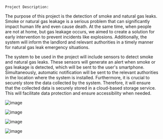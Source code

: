 	Project Description:
  The purpose of this project is the detection of smoke and natural gas leaks. Smoke or natural gas leakage is a serious problem that can significantly impact human life and even cause death. At the same time, when people are not at home, but gas leakage occurs, we aimed to create a solution for early intervention to prevent incidents like explosions. Additionally, the system will inform the landlord and relevant authorities in a timely manner for natural gas leak emergency situations.

The system to be used in the project will include sensors to detect smoke and natural gas leaks. These sensors will generate an alert when smoke or gas leakage is detected, which will be sent to the user's smartphone. Simultaneously, automatic notification will be sent to the relevant authorities in the location where the system is installed.
Furthermore, it is crucial to securely store the data collected by the system. Therefore, it will ensure that the collected data is securely stored in a cloud-based storage service. This will facilitate data protection and ensure accessibility when needed.


![image](https://github.com/RominaDehghani/smart-textile/assets/129296090/61d4c084-94bf-4aea-8234-04be78965fe0)

![image](https://github.com/RominaDehghani/smart-textile/assets/129296090/87e6cdd6-2d9f-4ce8-be0f-9b73e6f1ef7a)

![image](https://github.com/RominaDehghani/smart-textile/assets/129296090/10849364-ac60-4f8e-a89e-75909584711f)

![image](https://github.com/RominaDehghani/smart-textile/assets/129296090/5be2b017-d82e-42df-a91f-9da758e51927)



